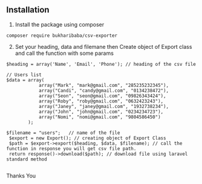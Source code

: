 ## Installation

1. Install the package using composer

```
composer require bukharibaba/csv-exporter
```

2. Set your heading, data and filemane then Create object of Export class and call the function with some params

```
$heading = array('Name', 'Email', 'Phone'); // heading of the csv file

// Users list
$data = array(
            array("Mark", "mark@gmail.com", "285235232345"),
            array("Candi", "candy@gmail.com", "0134238472"),
            array("Seon", "seon@gmail.com", "09826343424"),
            array("Roby", "roby@gmail.com", "0632423243"),
            array("Janey", "janey@gmail.com", "1932738234"),
            array("John", "john@gmail.com", "0234234723"),
            array("Nomi", "nomi@gmail.com", "9804586450")
        );

$filename = "users";   // name of the file
 $export = new Export(); // creating object of Export Class 
 $path = $export->export($heading, $data, $filename); // call the function in response you will get csv file path.
 return response()->download($path); // download file using laravel standard method
 
```

Thanks You